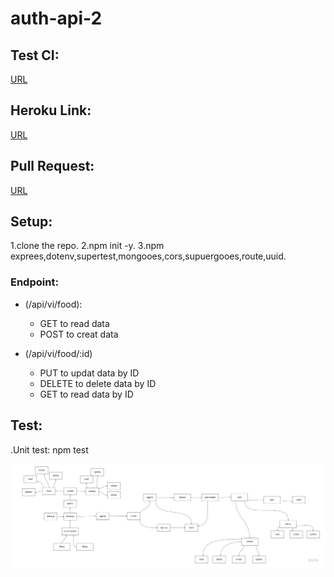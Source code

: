 # auth-api-2






## Test CI:
[URL](https://github.com/AyahZaareer/auth-api-2/actions)

## Heroku Link:
[URL](https://ayah-api-auth.herokuapp.com)

## Pull Request:
[URL](https://github.com/AyahZaareer/auth-api-2/pull/2)

## Setup:
1.clone the repo.
2.npm init -y.
3.npm exprees,dotenv,supertest,mongooes,cors,supuergooes,route,uuid.


### Endpoint:
- (/api/vi/food):
  - GET to read data
  -  POST to creat data

- (/api/vi/food/:id)
  - PUT to updat data by ID
  -  DELETE to delete data by ID 
  - GET to read data by ID



## Test:
.Unit test: npm test

![reverse](auth-api.jpg)
